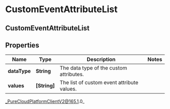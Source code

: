 # CustomEventAttributeList

## CustomEventAttributeList

## Properties

|Name | Type | Description | Notes|
|------------ | ------------- | ------------- | -------------|
| **dataType** | **String** | The data type of the custom attributes. | |
| **values** | **[String]** | The list of custom event attribute values. | |



_PureCloudPlatformClientV2@165.1.0_
